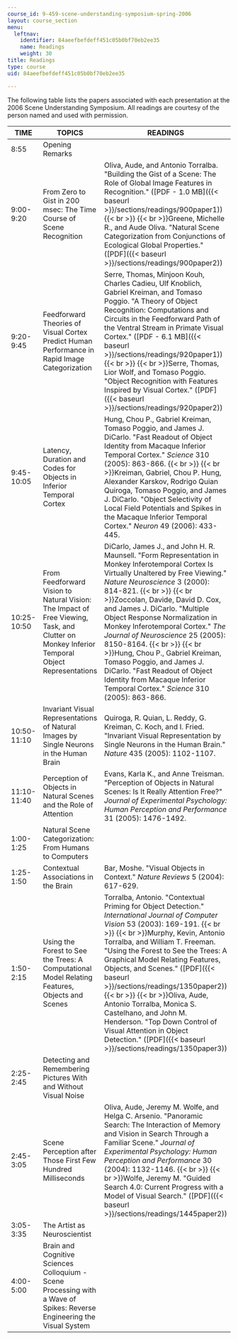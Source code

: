 ```yaml
---
course_id: 9-459-scene-understanding-symposium-spring-2006
layout: course_section
menu:
  leftnav:
    identifier: 84aeefbefdeff451c05b0bf70eb2ee35
    name: Readings
    weight: 30
title: Readings
type: course
uid: 84aeefbefdeff451c05b0bf70eb2ee35

---
```


The following table lists the papers associated with each presentation at the 2006 Scene Understanding Symposium. All readings are courtesy of the person named and used with permission.

| TIME | TOPICS | READINGS |
| --- | --- | --- |
| 8:55 | Opening Remarks | &nbsp; |
| 9:00-9:20 | From Zero to Gist in 200 msec: The Time Course of Scene Recognition | Oliva, Aude, and Antonio Torralba. "Building the Gist of a Scene: The Role of Global Image Features in Recognition." ([PDF - 1.0 MB]({{< baseurl >}}/sections/readings/900paper1))  {{< br >}}  {{< br >}}Greene, Michelle R., and Aude Oliva. "Natural Scene Categorization from Conjunctions of Ecological Global Properties." ([PDF]({{< baseurl >}}/sections/readings/900paper2)) |
| 9:20-9:45 | Feedforward Theories of Visual Cortex Predict Human Performance in Rapid Image Categorization | Serre, Thomas, Minjoon Kouh, Charles Cadieu, Ulf Knoblich, Gabriel Kreiman, and Tomaso Poggio. "A Theory of Object Recognition: Computations and Circuits in the Feedforward Path of the Ventral Stream in Primate Visual Cortex." ([PDF - 6.1 MB]({{< baseurl >}}/sections/readings/920paper1))  {{< br >}}  {{< br >}}Serre, Thomas, Lior Wolf, and Tomaso Poggio. "Object Recognition with Features Inspired by Visual Cortex." ([PDF]({{< baseurl >}}/sections/readings/920paper2)) |
| 9:45-10:05 | Latency, Duration and Codes for Objects in Inferior Temporal Cortex | Hung, Chou P., Gabriel Kreiman, Tomaso Poggio, and James J. DiCarlo. "Fast Readout of Object Identity from Macaque Inferior Temporal Cortex." _Science_ 310 (2005): 863-866.  {{< br >}}  {{< br >}}Kreiman, Gabriel, Chou P. Hung, Alexander Karskov, Rodrigo Quian Quiroga, Tomaso Poggio, and James J. DiCarlo. "Object Selectivity of Local Field Potentials and Spikes in the Macaque Inferior Temporal Cortex." _Neuron_ 49 (2006): 433-445. |
| 10:25-10:50 | From Feedforward Vision to Natural Vision: The Impact of Free Viewing, Task, and Clutter on Monkey Inferior Temporal Object Representations | DiCarlo, James J., and John H. R. Maunsell. "Form Representation in Monkey Inferotemporal Cortex Is Virtually Unaltered by Free Viewing." _Nature Neuroscience_ 3 (2000): 814-821.  {{< br >}}  {{< br >}}Zoccolan, Davide, David D. Cox, and James J. DiCarlo. "Multiple Object Response Normalization in Monkey Inferotemporal Cortex." _The Journal of Neuroscience_ 25 (2005): 8150-8164.  {{< br >}}  {{< br >}}Hung, Chou P., Gabriel Kreiman, Tomaso Poggio, and James J. DiCarlo. "Fast Readout of Object Identity from Macaque Inferior Temporal Cortex." _Science_ 310 (2005): 863-866. |
| 10:50-11:10 | Invariant Visual Representations of Natural Images by Single Neurons in the Human Brain | Quiroga, R. Quian, L. Reddy, G. Kreiman, C. Koch, and I. Fried. "Invariant Visual Representation by Single Neurons in the Human Brain." _Nature_ 435 (2005): 1102-1107. |
| 11:10-11:40 | Perception of Objects in Natural Scenes and the Role of Attention | Evans, Karla K., and Anne Treisman. "Perception of Objects in Natural Scenes: Is It Really Attention Free?" _Journal of Experimental Psychology: Human Perception and Performance_ 31 (2005): 1476-1492. |
| 1:00-1:25 | Natural Scene Categorization: From Humans to Computers | &nbsp; |
| 1:25-1:50 | Contextual Associations in the Brain | Bar, Moshe. "Visual Objects in Context." _Nature Reviews_ 5 (2004): 617-629. |
| 1:50-2:15 | Using the Forest to See the Trees: A Computational Model Relating Features, Objects and Scenes | Torralba, Antonio. "Contextual Priming for Object Detection." _International Journal of Computer Vision_ 53 (2003): 169-191.  {{< br >}}  {{< br >}}Murphy, Kevin, Antonio Torralba, and William T. Freeman. "Using the Forest to See the Trees: A Graphical Model Relating Features, Objects, and Scenes." ([PDF]({{< baseurl >}}/sections/readings/1350paper2))  {{< br >}}  {{< br >}}Oliva, Aude, Antonio Torralba, Monica S. Castelhano, and John M. Henderson. "Top Down Control of Visual Attention in Object Detection." ([PDF]({{< baseurl >}}/sections/readings/1350paper3)) |
| 2:25-2:45 | Detecting and Remembering Pictures With and Without Visual Noise | &nbsp; |
| 2:45-3:05 | Scene Perception after Those First Few Hundred Milliseconds | Oliva, Aude, Jeremy M. Wolfe, and Helga C. Arsenio. "Panoramic Search: The Interaction of Memory and Vision in Search Through a Familiar Scene." _Journal of Experimental Psychology: Human Perception and Performance_ 30 (2004): 1132-1146.  {{< br >}}  {{< br >}}Wolfe, Jeremy M. "Guided Search 4.0: Current Progress with a Model of Visual Search." ([PDF]({{< baseurl >}}/sections/readings/1445paper2)) |
| 3:05-3:35 | The Artist as Neuroscientist | &nbsp; |
| 4:00-5:00 | Brain and Cognitive Sciences Colloquium - Scene Processing with a Wave of Spikes: Reverse Engineering the Visual System |